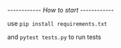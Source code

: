 ------------ *How to start* ------------

use `pip install requirements.txt`

and `pytest tests.py` to run tests
